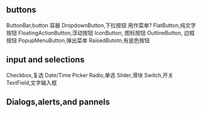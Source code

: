 ## buttons
ButtonBar,button 容器
DropdownButton,下拉按钮 用作菜单?
FlatButton,纯文字按钮
FloatingActionButton,浮动按钮
IconButton, 图标按钮
OutlineButton, 边框按钮
PopupMenuButton,弹出菜单
RaisedButotn,有底色按钮

## input and selections
Checkbox,复选
Date/Time Picker
Radio,单选
Slider,滑块
Switch,开关
TextField,文字输入框

## Dialogs,alerts,and pannels

